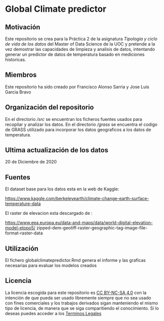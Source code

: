 # Global Climate predictor
## Motivación
Este repositorio se crea para la Práctica 2 de la asignatura _Tipología y ciclo de vida de los datos_ del Master of Data Science de la UOC y pretende a la vez demostrar las capacidades de limpieza y analisis de datos, intentando generar un predictor de datos de temperatura basado en mediciones historicas.
## Miembros
Este repositorio ha sido creado por Francisco Alonso Sarria y Jose Luis Garcia Bravo
## Organización del repositorio
En el directorio _/src_ se encuentran los ficheros fuentes usados para recopilar y analizar los datos.
En el directorio _/grass_ se encuentra el codigo de GRASS utilizado para incorporar los datos geograficos a los datos de temperatura.

## Ultima actualización de los datos
20 de Diciembre de 2020

## Fuentes
El dataset base para los datos esta en la web de Kaggle:

https://www.kaggle.com/berkeleyearth/climate-change-earth-surface-temperature-data

El raster de elevacion esta descargado de :

https://www.eea.europa.eu/data-and-maps/data/world-digital-elevation-model-etopo5/
zipped-dem-geotiff-raster-geographic-tag-image-file-format-raster-data
## Utilización
El fichero globalclimatepredictor.Rmd genera el informe y las graficas necesarias para evaluar los modelos creados
## Licencia
La licencia escogida para este repositorio es [CC BY-NC-SA 4.0](https://creativecommons.org/licenses/by-nc-sa/4.0/) con la intención de que pueda ser usado libremente siempre que no sea usado con fines comerciales y los trabajos derivados sigan manteniendo el mismo tipo de licencia, de manera que se siga comparitiendo el conocimiento.
Si lo deseas puedes acceder a los [Terminos Legales](https://creativecommons.org/licenses/by-nc-sa/4.0/legalcode.es)
